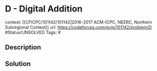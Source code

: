 # D - Digital Addition

contest: [[CFICPC/101142/101142|2016-2017 ACM-ICPC, NEERC, Northern Subregional Contest]]
url: https://codeforces.com/gym/101142/problem/D
#Status/UNSOLVED
Tags: #

## Description

## Solution

